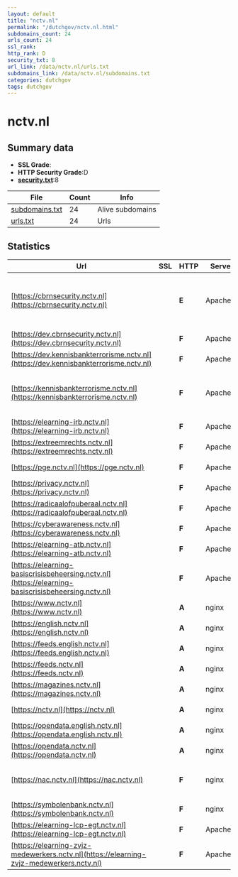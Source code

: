 ```yaml
---
layout: default
title: "nctv.nl"
permalink: "/dutchgov/nctv.nl.html"
subdomains_count: 24
urls_count: 24
ssl_rank: 
http_rank: D
security_txt: 8
url_link: /data/nctv.nl/urls.txt
subdomains_link: /data/nctv.nl/subdomains.txt
categories: dutchgov
tags: dutchgov
---
```



# nctv.nl
## Summary data


 - **SSL Grade**:
 - **HTTP Security Grade**:D
 - **[security.txt](https://www.digitaleoverheid.nl/nieuws/standaard-security-txt-nu-verplicht-voor-overheid/)**:8


| File       | Count | Info |
|------------|-------|------|
|[subdomains.txt](/DutchGovScope/data/nctv.nl/subdomains.txt)|24|Alive subdomains|
|[urls.txt](/DutchGovScope/data/nctv.nl/urls.txt)|24|Urls|


## Statistics


| Url | SSL | HTTP | Server | Cookie | HSTS | CORS | CTO | CSP | XFO | XXP | RP |FP| Tech |Title |
|--------|-------|-------|------|------|------|------|------|------|------|------|------|------|------|------|
|[https://cbrnsecurity.nctv.nl](https://cbrnsecurity.nctv.nl)| | **E**|Apache/2|:o: | | | |:warning: | :white_check_mark: | :white_check_mark: | :white_check_mark: | |Apache HTTP Server:2 Bootstrap CodeIgniter ExpressionEngine PHP|CBRNE|
|[https://dev.cbrnsecurity.nctv.nl](https://dev.cbrnsecurity.nctv.nl)| | **F**|Apache/2| | | | | | | | :white_check_mark: | |Apache HTTP Server:2||
|[https://dev.kennisbankterrorisme.nctv.nl](https://dev.kennisbankterrorisme.nctv.nl)| | **F**|Apache/2| | | | | | | | :white_check_mark: | |Apache HTTP Server:2|dev.kennisbankte...|
|[https://kennisbankterrorisme.nctv.nl](https://kennisbankterrorisme.nctv.nl)| | **F**|Apache/2|:warning: | | | | | :white_check_mark: | | :white_check_mark: | |Apache HTTP Server:2 CodeIgniter ExpressionEngine PHP:8.2.26||
|[https://elearning-irb.nctv.nl](https://elearning-irb.nctv.nl)| | **F**|Apache/2| | | | | | | | :white_check_mark: | |Apache HTTP Server:2||
|[https://extreemrechts.nctv.nl](https://extreemrechts.nctv.nl)| | **F**|Apache/2| | | | | | | | :white_check_mark: | |Apache HTTP Server:2||
|[https://pge.nctv.nl](https://pge.nctv.nl)| | **F**|Apache/2| | | | | | | | :white_check_mark: | |Apache HTTP Server:2||
|[https://privacy.nctv.nl](https://privacy.nctv.nl)| | **F**|Apache/2| | | | | | | | :white_check_mark: | |Apache HTTP Server:2||
|[https://radicaalofpuberaal.nctv.nl](https://radicaalofpuberaal.nctv.nl)| | **F**|Apache/2| | | | | | | | :white_check_mark: | |Apache HTTP Server:2||
|[https://cyberawareness.nctv.nl](https://cyberawareness.nctv.nl)| | **F**|Apache/2| | | | | | | | :white_check_mark: | |Apache HTTP Server:2||
|[https://elearning-atb.nctv.nl](https://elearning-atb.nctv.nl)| | **F**|Apache/2| | | | | | | | :white_check_mark: | |Apache HTTP Server:2||
|[https://elearning-basiscrisisbeheersing.nctv.nl](https://elearning-basiscrisisbeheersing.nctv.nl)| | **F**|Apache/2| | | | | | | | :white_check_mark: | |Apache HTTP Server:2||
|[https://www.nctv.nl](https://www.nctv.nl)| | **A**|nginx| |:white_check_mark: | | |:warning: | :white_check_mark: | :white_check_mark: | :white_check_mark: | |Bloomreach HSTS Nginx|NCTV.nl | Nation...|
|[https://english.nctv.nl](https://english.nctv.nl)| | **A**|nginx| |:white_check_mark: | | |:warning: | :white_check_mark: | :white_check_mark: | :white_check_mark: | |Bloomreach HSTS Nginx|Home | National...|
|[https://feeds.english.nctv.nl](https://feeds.english.nctv.nl)| | **A**|nginx| |:white_check_mark: | | | | :white_check_mark: | :white_check_mark: | :white_check_mark: | |HSTS Nginx||
|[https://feeds.nctv.nl](https://feeds.nctv.nl)| | **A**|nginx| |:white_check_mark: | | | | :white_check_mark: | :white_check_mark: | :white_check_mark: | |HSTS Nginx||
|[https://magazines.nctv.nl](https://magazines.nctv.nl)| | **A**|nginx| |:white_check_mark: | | |:warning: | :white_check_mark: | :white_check_mark: | :white_check_mark: | |HSTS Nginx||
|[https://nctv.nl](https://nctv.nl)| | **A**|nginx| |:white_check_mark: | | |:warning: | :white_check_mark: | :white_check_mark: | :white_check_mark: | |HSTS Nginx|301 Moved Perman...|
|[https://opendata.english.nctv.nl](https://opendata.english.nctv.nl)| | **A**|nginx| |:white_check_mark: | | | | :white_check_mark: | :white_check_mark: | :white_check_mark: | |HSTS Nginx||
|[https://opendata.nctv.nl](https://opendata.nctv.nl)| | **A**|nginx| |:white_check_mark: | | | | :white_check_mark: | :white_check_mark: | :white_check_mark: | |HSTS Nginx||
|[https://nac.nctv.nl](https://nac.nctv.nl)| | **F**|nginx| | | | | | | | :white_check_mark: | |Amazon ALB Amazon Web Services Java Nginx|aNewSpring | Lee...|
|[https://symbolenbank.nctv.nl](https://symbolenbank.nctv.nl)| | **F**|nginx| | | | | | | | :white_check_mark: | |Nginx|404 Not Found|
|[https://elearning-lcp-egt.nctv.nl](https://elearning-lcp-egt.nctv.nl)| | **F**|Apache/2| | | | | | | | :white_check_mark: | |Apache HTTP Server:2|Online trainings...|
|[https://elearning-zvjz-medewerkers.nctv.nl](https://elearning-zvjz-medewerkers.nctv.nl)| | **F**|Apache/2| | | | | | | | :white_check_mark: | |Apache HTTP Server:2||


